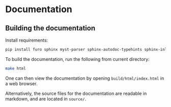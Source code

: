 # Documentation
## Building the documentation

Install requirements:
```bash
pip install furo sphinx myst-parser sphinx-autodoc-typehints sphinx-inline-tabs sphinx-rtd-theme sphinx-tabs sphinx-design
```


To build the documentation, run the following from current directory:
```bash
make html
```
One can then view the documentation by opening `build/html/index.html` in a web browser.

Alternatively, the source files for the documentation are readable in markdown, and are located in `source/`.